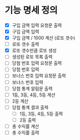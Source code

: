 # 기능 명세 정의
- [x] 구입 금액 입력 요청문 출력
- [x] 구입 금액 입력
- [x] 구입 금액 / 1000 계산 (로또 갯수)
- [ ] 로또 갯수 출력
- [x] 로또 갯수만큼 로또 생성
- [ ] 생성된 로또 목록 출력
- [ ] 당첨 번호 입력 요청문 출력
- [ ] 당첨 번호 입력
- [ ] 보너스 번호 입력 요청문 출력
- [ ] 보너스 번호 입력
- [ ] 당첨 통계 알림문 출력
- [ ] 1등, 3등, 4등, 5등 계산
- [ ] 2등 계산
- [ ] 당첨 통계 결과 출력
  - [ ] 1등, 3등, 4등, 5등 출력
  - [ ] 2등 출력
- [ ] 총 수익률 계산
- [ ] 총 수익률 출력
